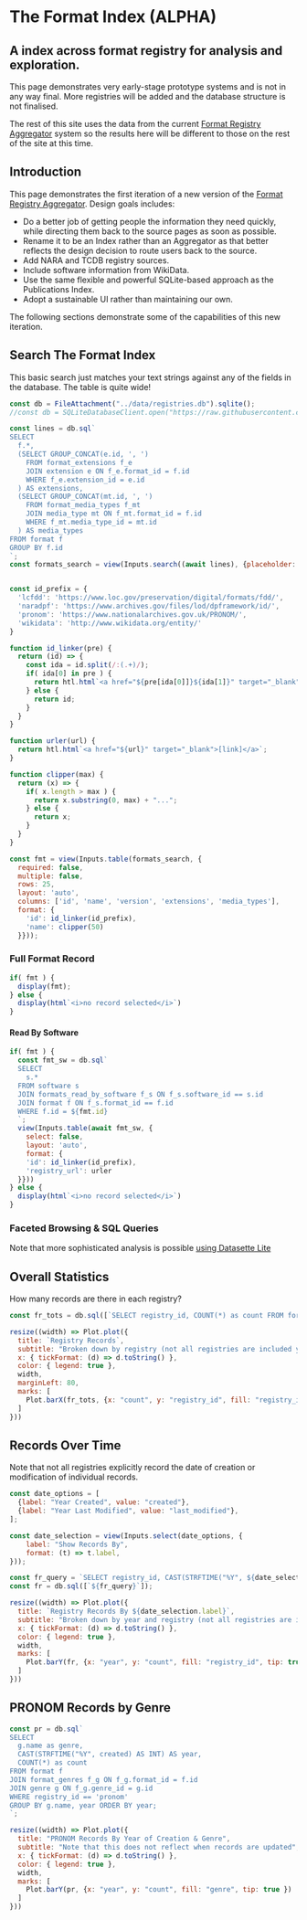 # The Format Index (ALPHA)
## A index across format registry for analysis and exploration.

<div class="warning">

This page demonstrates very early-stage prototype systems and is not in any way final. More registries will be added and the database structure is not finalised.

The rest of this site uses the data from the current [Format Registry Aggregator](https://www.digipres.org/formats/) system so the results here will be different to those on the rest of the site at this time.

</div>

## Introduction

This page demonstrates the first iteration of a new version of the [Format Registry Aggregator](https://www.digipres.org/formats/). Design goals includes:

- Do a better job of getting people the information they need quickly, while directing them back to the source pages as soon as possible.
- Rename it to be an Index rather than an Aggregator as that better reflects the design decision to route users back to the source.
- Add NARA and TCDB registry sources.
- Include software information from WikiData.
- Use the same flexible and powerful SQLite-based approach as the Publications Index.
- Adopt a sustainable UI rather than maintaining our own.

The following sections demonstrate some of the capabilities of this new iteration.

## Search The Format Index

This basic search just matches your text strings against any of the fields in the database. The table is quite wide!


```js
const db = FileAttachment("../data/registries.db").sqlite();
//const db = SQLiteDatabaseClient.open("https://raw.githubusercontent.com/digipres/digipres.github.io/refs/heads/master/_data/formats/registries.db");
```

```js
const lines = db.sql`
SELECT
  f.*,
  (SELECT GROUP_CONCAT(e.id, ', ')
    FROM format_extensions f_e
    JOIN extension e ON f_e.format_id = f.id
    WHERE f_e.extension_id = e.id
  ) AS extensions,
  (SELECT GROUP_CONCAT(mt.id, ', ')
    FROM format_media_types f_mt
    JOIN media_type mt ON f_mt.format_id = f.id
    WHERE f_mt.media_type_id = mt.id
  ) AS media_types
FROM format f
GROUP BY f.id
`;
const formats_search = view(Inputs.search((await lines), {placeholder: "Search format registry data…"}));
```

```js

const id_prefix = {
  'lcfdd': 'https://www.loc.gov/preservation/digital/formats/fdd/',
  'naradpf': 'https://www.archives.gov/files/lod/dpframework/id/',
  'pronom': 'https://www.nationalarchives.gov.uk/PRONOM/',
  'wikidata': 'http://www.wikidata.org/entity/'
}

function id_linker(pre) {
  return (id) => {
    const ida = id.split(/:(.+)/);
    if( ida[0] in pre ) {
      return htl.html`<a href="${pre[ida[0]]}${ida[1]}" target="_blank">${ida[0]}</a>`;
    } else {
      return id;
    }
  }
}

function urler(url) {
  return htl.html`<a href="${url}" target="_blank">[link]</a>`;
}

function clipper(max) {
  return (x) => {
    if( x.length > max ) {
      return x.substring(0, max) + "...";
    } else {
      return x;
    }
  }
}

const fmt = view(Inputs.table(formats_search, { 
  required: false, 
  multiple: false, 
  rows: 25, 
  layout: 'auto', 
  columns: ['id', 'name', 'version', 'extensions', 'media_types'],
  format: {
    'id': id_linker(id_prefix),
    'name': clipper(50)
  }}));
```

### Full Format Record

```js
if( fmt ) {
  display(fmt);
} else {
  display(html`<i>no record selected</i>`)
}
```

#### Read By Software

```js
if( fmt ) {
  const fmt_sw = db.sql`
  SELECT
    s.*
  FROM software s
  JOIN formats_read_by_software f_s ON f_s.software_id == s.id
  JOIN format f ON f_s.format_id == f.id
  WHERE f.id = ${fmt.id}
  `;
  view(Inputs.table(await fmt_sw, {
    select: false, 
    layout: 'auto',
    format: {
    'id': id_linker(id_prefix),
    'registry_url': urler
  }}))
} else {
  display(html`<i>no record selected</i>`)
}
```


### Faceted Browsing & SQL Queries

Note that more sophisticated analysis is possible [using Datasette Lite](https://lite.datasette.io/?url=https://raw.githubusercontent.com/digipres/digipres.github.io/master/_data/formats/registries.db#/registries/formats?_facet_size=8&_searchmode=raw&_facet=registry_id&_facet_array=genres&_facet_array=extensions&_facet_array=iana_media_types)


## Overall Statistics

How many records are there in each registry?

```js
const fr_tots = db.sql([`SELECT registry_id, COUNT(*) as count FROM format GROUP BY registry_id;`]);
```

<div class="card">

```js
resize((width) => Plot.plot({
  title: `Registry Records`,
  subtitle: "Broken down by registry (not all registries are included yet!)",
  x: { tickFormat: (d) => d.toString() },
  color: { legend: true },
  width,
  marginLeft: 80,
  marks: [
    Plot.barX(fr_tots, {x: "count", y: "registry_id", fill: "registry_id", tip: true })
  ] 
}))
```

</div>


## Records Over Time

Note that not all registries explicitly record the date of creation or modification of individual records.

```js
const date_options = [
  {label: "Year Created", value: "created"},
  {label: "Year Last Modified", value: "last_modified"},
];

const date_selection = view(Inputs.select(date_options, {
    label: "Show Records By",
    format: (t) => t.label,
}));
```


```js
const fr_query = `SELECT registry_id, CAST(STRFTIME("%Y", ${date_selection.value}) AS INT) AS year, COUNT(*) as count FROM format WHERE ${date_selection.value} != '' GROUP BY registry_id, year;`;
const fr = db.sql([`${fr_query}`]);
```


<div class="card">

```js
resize((width) => Plot.plot({
  title: `Registry Records By ${date_selection.label}`,
  subtitle: "Broken down by year and registry (not all registries are included yet!)",
  x: { tickFormat: (d) => d.toString() },
  color: { legend: true },
  width,
  marks: [
    Plot.barY(fr, {x: "year", y: "count", fill: "registry_id", tip: true })
  ] 
}))
```

</div>

## PRONOM Records by Genre

```js
const pr = db.sql`
SELECT 
  g.name as genre, 
  CAST(STRFTIME("%Y", created) AS INT) AS year, 
  COUNT(*) as count 
FROM format f
JOIN format_genres f_g ON f_g.format_id = f.id
JOIN genre g ON f_g.genre_id = g.id
WHERE registry_id == 'pronom' 
GROUP BY g.name, year ORDER BY year;
`;
```

<div class="card">

```js
resize((width) => Plot.plot({
  title: "PRONOM Records By Year of Creation & Genre",
  subtitle: "Note that this does not reflect when records are updated",
  x: { tickFormat: (d) => d.toString() },
  color: { legend: true },
  width,
  marks: [
    Plot.barY(pr, {x: "year", y: "count", fill: "genre", tip: true })
  ] 
}))
```

</div>

